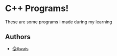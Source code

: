 # C++ Programs! 
These are some programs i made during my learning

## Authors

- [@Awais](https://www.github.com/AwaisOem)

